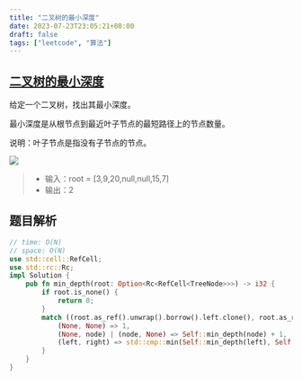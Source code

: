 ```yaml
---
title: "二叉树的最小深度"
date: 2023-07-23T23:05:21+08:00
draft: false
tags: ["leetcode", "算法"]
---
```


## [二叉树的最小深度](https://leetcode.cn/problems/minimum-depth-of-binary-tree/)

给定一个二叉树，找出其最小深度。

最小深度是从根节点到最近叶子节点的最短路径上的节点数量。

说明：叶子节点是指没有子节点的节点。


![](https://assets.leetcode.com/uploads/2020/10/12/ex_depth.jpg)

>- 输入：root = [3,9,20,null,null,15,7]
>- 输出：2

## 题目解析

```rust
// time: O(N)
// space: O(N)
use std::cell::RefCell;
use std::rc::Rc;
impl Solution {
    pub fn min_depth(root: Option<Rc<RefCell<TreeNode>>>) -> i32 {
        if root.is_none() {
            return 0;
        }
        match ((root.as_ref().unwrap().borrow().left.clone(), root.as_ref().unwrap().borrow().right.clone())) {
            (None, None) => 1,
            (None, node) | (node, None) => Self::min_depth(node) + 1,
            (left, right) => std::cmp::min(Self::min_depth(left), Self::min_depth(right)) + 1
        }
    }
}
```

